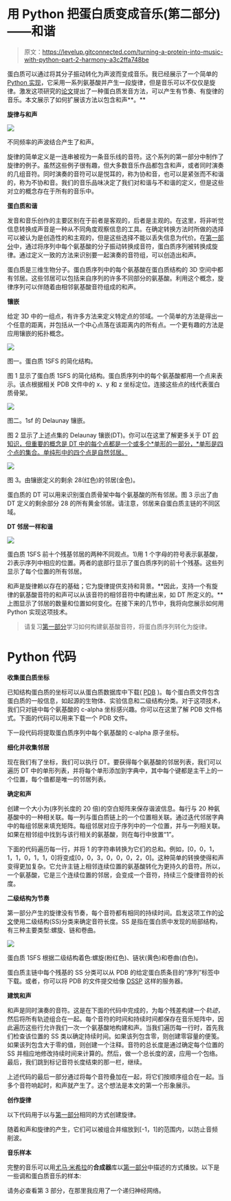 # 用 Python 把蛋白质变成音乐(第二部分)——和谐

> 原文：<https://levelup.gitconnected.com/turning-a-protein-into-music-with-python-part-2-harmony-a3c2ffa748be>

蛋白质可以通过将其分子振动转化为声波而变成音乐。我已经展示了一个简单的 [Python 实现](/turning-a-protein-into-music-with-python-ba655c694097?source=friends_link&sk=54426e7c7a62bd7eb89e0dd008895775)，它采用一系列氨基酸并产生一段旋律，但是音乐可以不仅仅是旋律。激发这项研究的[论文](https://pubs.acs.org/doi/10.1021/acsnano.9b02180?__cf_chl_jschl_tk__=c25b1ad8cf4674b202bdd90af9c7aa2fd48d6889-1586897343-0-AcQi-NxWRr5uZsR7WgQGa_HG7bw2_JVK4GVXeh39HUMVRCLwCOrqo2lyeZRdR6DB3UaM5GbL8UQWs_xCzFqpn2fRZRoqeFkj_UfGRmlD229p2NTmC58h5MdsOtkZyqUGI9ekHrfRhWtQM8-689ucrYP-v1aR-Ef1lIw3fYVVZw-aRfpXOH4Lfo2GyQA4D10jZAPXdStZXGkeTRGQMLDddO_wWc4QwiPSqF7UOPz9VV--YDplR3YRxiDb3MSngsHRqLev98yePv6p6kLzA9zEKkB94aJus69gCbpsPcW396himRBln-KiPvPhMUJS92tX3A)提出了一种蛋白质发音方法，可以产生有节奏、有旋律的音乐。本文展示了如何扩展该方法以包含和声**。**

**旋律与和声**

![](img/4cf1667fe16576104500144995451777.png)

不同频率的声波结合产生了和声。

旋律的简单定义是一连串被视为一条音乐线的音符。这个系列的第一部分中制作了旋律的例子。虽然这些例子很有趣，但大多数音乐作品都包含和声，或者同时演奏的几组音符。同时演奏的音符可以是悦耳的，称为协和音，也可以是紧张而不和谐的，称为不协和音。我们的音乐品味决定了我们对和谐与不和谐的定义，但是这些对立的概念存在于所有的音乐中。

**蛋白质和谐**

发音和音乐创作的主要区别在于前者是客观的，后者是主观的。在这里，将非听觉信息转换成声音是一种从不同角度观察信息的工具。在确定转换方法时所做的选择可以被认为是创造性的和主观的，但是这些选择不能以丢失信息为代价。在[第一部分](/turning-a-protein-into-music-with-python-ba655c694097)中，通过将序列中每个氨基酸的分子振动转换成音符，蛋白质序列被转换成旋律。通过定义一致的方法来识别要一起演奏的音符组，可以创造出和声。

蛋白质是三维生物分子。蛋白质序列中的每个氨基酸在蛋白质结构的 3D 空间中都有邻居。这些邻居可以包括来自序列的许多不同部分的氨基酸。利用这个概念，旋律序列可以伴随着由相邻氨基酸音符组成的和声。

**镶嵌**

给定 3D 中的一组点，有许多方法来定义特定点的邻域。一个简单的方法是得出一个任意的距离，并包括从一个中心点落在该距离内的所有点。一个更有趣的方法是应用镶嵌的拓扑概念。

![](img/ed4e423a614a0c0e4a4e70cb3f81c1ee.png)

图一。蛋白质 1SFS 的简化结构。

图 1 显示了蛋白质 1SFS 的简化结构。蛋白质序列中的每个氨基酸都用一个点来表示。该点根据相关 PDB 文件中的 x、y 和 z 坐标定位。连接这些点的线代表蛋白质骨架。

![](img/ce23d0310eda884a482d178f98484bc9.png)

图二。1sf 的 Delaunay 镶嵌。

图 2 显示了上述点集的 Delaunay 镶嵌(DT)。你可以在这里了解更多关于 DT [的知识，但重要的概念是 DT 中的每个点都是一个或多个*单形的一部分，*单形是四个点的集合。单纯形中的四个点是自然邻居。](https://www.ti.inf.ethz.ch/ew/Lehre/CG13/lecture/Chapter%206.pdf)

![](img/c7e57df31c33724cc5109b54d3eae3d7.png)

图 3。由镶嵌定义的剩余 28(红色)的邻居(金色)。

蛋白质的 DT 可以用来识别蛋白质骨架中每个氨基酸的所有邻居。图 3 示出了由 DT 定义的剩余部分 28 的所有黄金邻居。请注意，邻居来自蛋白质主链的不同区域。

**DT 邻居一样和谐**

![](img/2d1b9d78fc89f9f54bf057c1cab0fcf5.png)

蛋白质 1SFS 前十个残基邻居的两种不同观点。1)用 1 个字母的符号表示氨基酸，2)表示序列中相应的位置。两者的底部行显示了蛋白质序列的前十个残基。这些列显示了每个位置的所有邻居。

和声是旋律赖以存在的基础；它为旋律提供支持和背景。**因此，支持一个有旋律的氨基酸音符的和声可以从该音符的相邻音符中构建出来，如 DT 所定义的。**上图显示了邻居的数量和位置如何变化。在接下来的几节中，我将向您展示如何用 Python 实现这项技术。

> 请复习[第一部分](/turning-a-protein-into-music-with-python-ba655c694097)学习如何构建氨基酸音符，将蛋白质序列转化为旋律。

# Python 代码

**收集蛋白质坐标**

已知结构蛋白质的坐标可以从蛋白质数据库中下载( [PDB](https://www.rcsb.org/) )。每个蛋白质文件包含蛋白质的一般信息，如起源的生物体、实验信息和二级结构分类。对于这项技术，我们只对链中每个氨基酸的 c-alpha 坐标感兴趣。你可以在这里了解 PDB 文件格式。下面的代码可以用来下载一个 PDB 文件。

下一段代码将提取蛋白质序列中每个氨基酸的 c-alpha 原子坐标。

**细化并收集邻居**

现在我们有了坐标，我们可以执行 DT。要获得每个氨基酸的邻居列表，我们可以遍历 DT 中的单形列表，并将每个单形添加到字典中，其中每个键都是主干上的一个位置，每个值都是唯一的邻居列表。

**确定和声**

创建一个大小为(序列长度的 20 倍)的空白矩阵来保存谐波信息。每行与 20 种氨基酸中的一种相关联。每一列与蛋白质链上的一个位置相关联。通过迭代邻居字典中的每组邻居来填充矩阵。每组邻居对应于序列中的一个位置，并与一列相关联。如果在相邻组中找到与该行相关的氨基酸，则在每行中放置“1”。

下面的代码遍历每一行，并将 1 的字符串转换为它们的总和。例如，[0，0，1，1，1，0，1，1，0]将变成[0，0，3，0，0，0，2，0]。这种简单的转换使得和声变得更加复杂。它允许主链上相邻连续位置的氨基酸转化为更持久的音符。所以，一个氨基酸，它是三个连续位置的邻居，会变成一个音符，持续三个旋律音符的长度。

**二级结构为节奏**

第一部分产生的旋律没有节奏，每个音符都有相同的持续时间。启发这项工作的[论文](https://pubs.acs.org/doi/10.1021/acsnano.9b02180?__cf_chl_jschl_tk__=c25b1ad8cf4674b202bdd90af9c7aa2fd48d6889-1586897343-0-AcQi-NxWRr5uZsR7WgQGa_HG7bw2_JVK4GVXeh39HUMVRCLwCOrqo2lyeZRdR6DB3UaM5GbL8UQWs_xCzFqpn2fRZRoqeFkj_UfGRmlD229p2NTmC58h5MdsOtkZyqUGI9ekHrfRhWtQM8-689ucrYP-v1aR-Ef1lIw3fYVVZw-aRfpXOH4Lfo2GyQA4D10jZAPXdStZXGkeTRGQMLDddO_wWc4QwiPSqF7UOPz9VV--YDplR3YRxiDb3MSngsHRqLev98yePv6p6kLzA9zEKkB94aJus69gCbpsPcW396himRBln-KiPvPhMUJS92tX3A)使用二级结构(SS)分类来确定音符长度。SS 是指在蛋白质中发现的局部结构，有三种主要类型:螺旋、链和卷曲。

![](img/d7432116d5cbcdab2a880339986e71e4.png)

蛋白质 1SFS 根据二级结构着色:螺旋(粉红色)、链状(黄色)和卷曲(白色)。

蛋白质主链中每个残基的 SS 分类可以从 PDB 的给定蛋白质条目的“序列”标签中下载。或者，你可以将 PDB 的文件提交给像 [DSSP](https://www3.cmbi.umcn.nl/xssp/) 这样的服务器。

**建筑和声**

和声是同时演奏的音符。这是在下面的代码中完成的，为每个残差构建一个*轨迹*，然后将所有轨迹组合在一起。每个音符的时间和持续时间都保存在音乐矩阵中，因此遍历这些行允许我们一次一个氨基酸地构建和声。当我们遍历每一行时，首先我们检查该位置的 SS 类以确定持续时间。如果该列包含零，则创建零容量的便笺。如果该列包含大于零的值，则创建一个注释。音符的总长度是通过确定每个位置的 SS 并相应地修改持续时间来计算的。然后，做一个总长度的波，应用一个包络。最后，我们跳到标记音符长度结束的那一栏，继续。

上述代码的最后一部分通过将每个音符叠加在一起，将它们按顺序组合在一起。当多个音符响起时，和声就产生了。这个想法是本文的第一个形象展示。

**创作旋律**

以下代码用于以与[第一部分](/turning-a-protein-into-music-with-python-ba655c694097)相同的方式创建旋律。

随着和声和旋律的产生，它们可以被组合并缩放到[-1，1]的范围内，以防止音频削波。

**音乐样本**

完整的音乐可以用[尤马·米希拉](https://github.com/yuma-m/synthesizer)的**合成器**库以[第一部分](/turning-a-protein-into-music-with-python-ba655c694097)中描述的方式播放。以下是一些调和蛋白质音乐的样本:

请务必查看第 3 部分，在那里我应用了一个递归神经网络。